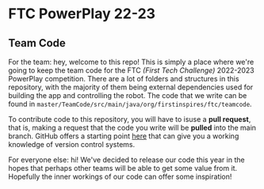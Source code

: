 # FTC PowerPlay 22-23
## Team Code


For the team: hey, welcome to this repo! This is simply a place where we're going to keep the team code for the FTC *(First Tech Challenge)* 2022-2023 PowerPlay competition. There are a lot of folders and structures in this repository, with the majority of them being external dependencies used for building the app and controlling the robot. The code that we write can be found in `master/TeamCode/src/main/java/org/firstinspires/ftc/teamcode`.

To contribute code to this repository, you will have to isuse a **pull request**, that is, making a request that the code you write will be **pulled** into the main branch. GitHub offers a starting point [here](https://docs.github.com/en/get-started/quickstart/hello-world) that can give you a working knowledge of version control systems.

For everyone else: hi! We've decided to release our code this year in the hopes that perhaps other teams will be able to get some value from it. Hopefully the inner workings of our code can offer some inspiration!